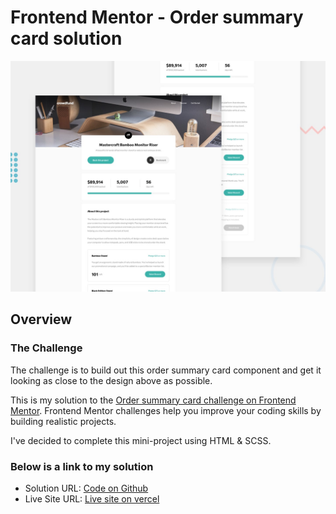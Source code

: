 # Frontend Mentor - Order summary card solution

![My solution for this challenge](./design/desktop-preview.jpg)

## Overview

### The Challenge
The challenge is to build out this order summary card component and get it looking as close to the design above as possible.

This is my solution to the [Order summary card challenge on Frontend Mentor](https://www.frontendmentor.io/challenges/order-summary-component-QlPmajDUj). Frontend Mentor challenges help you improve your coding skills by building realistic projects.

I've decided to complete this mini-project using HTML & SCSS.


### Below is a link to my solution

- Solution URL: [Code on Github](https://github.com/jasonkwm/crowdfunding-product-page-main)
- Live Site URL: [Live site on vercel](https://crowdfunding-product-page-main-phi.vercel.app/)
